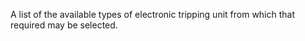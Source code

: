 A list of the available types of electronic tripping unit  from which that required may be selected.
